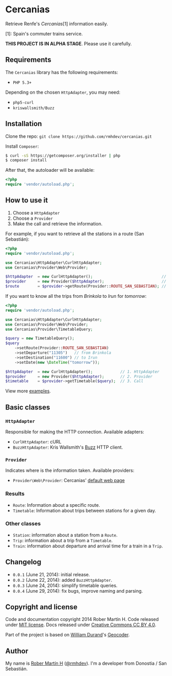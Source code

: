 # Cercanias

Retrieve Renfe's *Cercanías*[1] information easily.

[1]: Spain's commuter trains service.

**THIS PROJECT IS IN ALPHA STAGE**. Please use it carefully.

## Requirements

The `Cercanias` library has the following requirements:

- `PHP 5.3+`

Depending on the chosen `HttpAdapter`, you may need:

- `php5-curl`
- `kriswallsmith/Buzz`

## Installation

Clone the repo: `git clone https://github.com/rmhdev/cercanias.git`

Install `Composer`:

``` bash
$ curl -sS https://getcomposer.org/installer | php
$ composer install
```

After that, the autoloader will be available:

``` php
<?php
require 'vendor/autoload.php';
```

## How to use it

1. Choose a `HttpAdapter`
2. Choose a `Provider`
3. Make the call and retrieve the information.

For example, if you want to retrieve all the stations in a route (San Sebastián):

``` php
<?php
require 'vendor/autoload.php';

use Cercanias\HttpAdapter\CurlHttpAdapter;
use Cercanias\Provider\Web\Provider;

$httpAdapter  = new CurlHttpAdapter();                              // 1. HttpAdapter
$provider     = new Provider($httpAdapter);                         // 2. Provider
$route        = $provider->getRoute(Provider::ROUTE_SAN_SEBASTIAN); // 3. Call
```

If you want to know all the trips from *Brinkola* to *Irun* for *tomorrow*:

``` php
<?php
require 'vendor/autoload.php';

use Cercanias\HttpAdapter\CurlHttpAdapter;
use Cercanias\Provider\Web\Provider;
use Cercanias\Provider\TimetableQuery;

$query = new TimetableQuery();
$query
    ->setRoute(Provider::ROUTE_SAN_SEBASTIAN)
    ->setDeparture("11305")   // from Brinkola
    ->setDestination("11600") // to Irun
    ->setDate(new \DateTime("tomorrow"));

$httpAdapter  = new CurlHttpAdapter();            // 1. HttpAdapter
$provider     = new Provider($httpAdapter);       // 2. Provider
$timetable    = $provider->getTimetable($query);  // 3. Call
```

View more [examples](examples).

## Basic classes

### `HttpAdapter`

Responsible for making the HTTP connection. Available adapters:

- `CurlHttpAdapter`: cURL
- `BuzzHttpAdapter`: Kris Wallsmith's [Buzz] HTTP client.

### `Provider`

Indicates where is the information taken. Available providers:

- `Provider\Web\Provider`: Cercanias' [default web page]

### Results

- `Route`: Information about a specific route.
- `Timetable`: Information about trips between stations for a given day.

### Other classes

- `Station`: information about a station from a `Route`.
- `Trip`: information about a trip from a `Timetable`.
- `Train`: information about departure and arrival time for a train in a `Trip`.

## Changelog

* `0.0.1` (June 21, 2014): initial release.
* `0.0.2` (June 22, 2014): added `BuzzHttpAdapter`.
* `0.0.3` (June 24, 2014): simplify timetable queries.
* `0.0.4` (June 29, 2014): fix bugs, improve naming and parsing.

## Copyright and license

Code and documentation copyright 2014 Rober Martín H.
Code released under [MIT license](LICENSE).
Docs released under [Creative Commons CC BY 4.0][].

Part of the project is based on [William Durand]'s [Geocoder][].

## Author

My name is [Rober Martín H][] ([@rmhdev][]). I'm a developer from Donostia / San Sebastián.

[Buzz]: https://github.com/kriswallsmith/Buzz
[default web page]: http://www.renfe.com/viajeros/cercanias/
[Creative Commons CC BY 4.0]: http://creativecommons.org/licenses/by/4.0/
[William Durand]: http://williamdurand.fr/
[Geocoder]: https://github.com/geocoder-php/Geocoder
[Rober Martín H]: http://rmhdev.net/
[@rmhdev]: http://twitter.com/rmhdev
